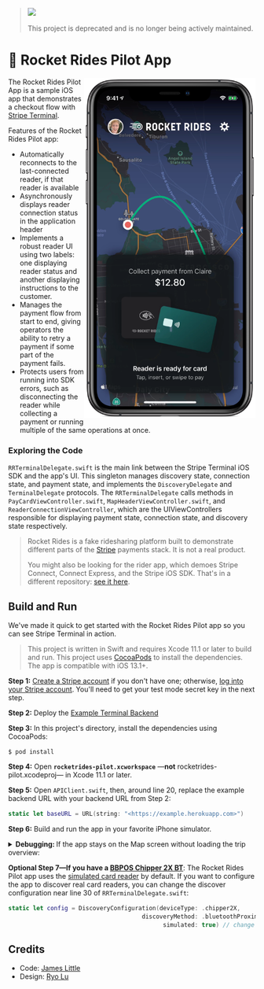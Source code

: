 > <img src="https://stripe.dev/images/badges/archived.png" width="250">
>
> This project is deprecated and is no longer being actively maintained.

# 🚀 Rocket Rides Pilot App

<img src="https://raw.githubusercontent.com/jil-stripe/resources/master/rr-still.png" width="350" align="right" />

The Rocket Rides Pilot App is a sample iOS app that demonstrates a checkout flow with [Stripe Terminal](https://stripe.com/docs/terminal).

Features of the Rocket Rides Pilot app:

- Automatically reconnects to the last-connected reader, if that reader is available
- Asynchronously displays reader connection status in the application header
- Implements a robust reader UI using two labels: one displaying reader status and another displaying instructions to the customer.
- Manages the payment flow from start to end, giving operators the ability to retry a payment if some part of the payment fails.
- Protects users from running into SDK errors, such as disconnecting the reader while collecting a payment or running multiple of the same operations at once.

### Exploring the Code

`RRTerminalDelegate.swift` is the main link between the Stripe Terminal iOS SDK and the app's UI. This singleton manages discovery state, connection state, and payment state, and implements the `DiscoveryDelegate` and `TerminalDelegate` protocols. The `RRTerminalDelegate` calls methods in `PayCardViewController.swift`, `MapHeaderViewController.swift`, and `ReaderConnectionViewController`, which are the UIViewControllers responsible for displaying payment state, connection state, and discovery state respectively.

> Rocket Rides is a fake ridesharing platform built to demonstrate different parts of the [Stripe](https://stripe.com) payments stack. It is not a real product.
>
> You might also be looking for the rider app, which demoes Stripe Connect, Connect Express, and the Stripe iOS SDK. That's in a different repository: [see it here](https://github.com/stripe/stripe-connect-rocketrides).

## Build and Run

We've made it quick to get started with the Rocket Rides Pilot app so you can see Stripe Terminal in action.

> This project is written in Swift and requires Xcode 11.1 or later to build and run. This project uses [CocoaPods](https://guides.cocoapods.org/using/getting-started.html) to install the dependencies. The app is compatible with iOS 13.1+.

**Step 1:** [Create a Stripe account](https://dashboard.stripe.com/register?redirect=%2Fdashboard) if you don't have one; otherwise, [log into your Stripe account](https://dashboard.stripe.com/login?redirect=%2Fdashboard). You'll need to get your test mode secret key in the next step.

**Step 2:** Deploy the [Example Terminal Backend](https://github.com/stripe/example-terminal-backend)

**Step 3:** In this project's directory, install the dependencies using CocoaPods:

```
$ pod install
```

**Step 4:** Open **`rocketrides-pilot.xcworkspace`** —**not** rocketrides-pilot.xcodeproj— in Xcode 11.1 or later. 

**Step 5:** Open `APIClient.swift`, then, around line 20, replace the example backend URL with your backend URL from Step 2:

```swift
static let baseURL = URL(string: "<https://example.herokuapp.com>")
```

**Step 6:** Build and run the app in your favorite iPhone simulator. 

<details><summary><strong>Debugging: </strong>If the app stays on the Map screen without loading the trip overview:</summary>
The pilot app needs to be able to detect your current location in order to begin the ride. Sometimes the iOS simulator won't properly find a location, nor will it report that a location can't be found. If this happens, click on Debug &rarr; Location &rarr; Apple in the menu bar to force the simulator to locate itself.
</details>

**Optional Step 7—If you have a [BBPOS Chipper 2X BT](https://stripe.com/docs/terminal/readers/bbpos-chipper2xbt)**: The Rocket Rides Pilot app uses the [simulated card reader](https://stripe.com/docs/terminal/testing#simulated-reader) by default. If you want to configure the app to discover real card readers, you can change the discover configuration near line 30 of `RRTerminalDelegate.swift`:

```swift
static let config = DiscoveryConfiguration(deviceType: .chipper2X,
                                      discoveryMethod: .bluetoothProximity,
                                            simulated: true) // change to false!
```

## Credits

* Code: [James Little](https://twitter.com/jameslittle230)
* Design: [Ryo Lu](https://twitter.com/ryolu_)

